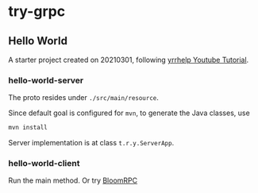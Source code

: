# try-grpc

## Hello World

A starter project created on 20210301, following [
yrrhelp Youtube Tutorial](https://www.youtube.com/playlist?list=PLI5t0u6ye3FGXJMh5kU2RvN0xrul67p7R).
### hello-world-server

The proto resides under `./src/main/resource`.

Since default goal is configured for `mvn`, to generate the Java classes, use

```bash
mvn install
```

Server implementation is at class `t.r.y.ServerApp`.

### hello-world-client

Run the main method. Or try [BloomRPC](https://github.com/uw-labs/bloomrpc)
